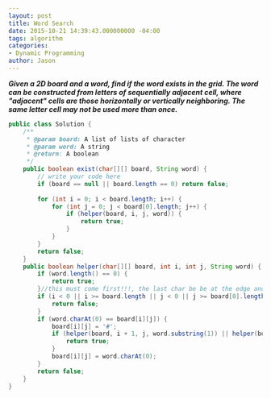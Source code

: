 ```yaml
---
layout: post
title: Word Search
date: 2015-10-21 14:39:43.000000000 -04:00
tags: algorithm
categories:
- Dynamic Programming
author: Jason
---
```

<p><strong><em>Given a 2D board and a word, find if the word exists in the grid. The word can be constructed from letters of sequentially adjacent cell, where "adjacent" cells are those horizontally or vertically neighboring. The same letter cell may not be used more than once.</em></strong></p>


``` java
public class Solution {
    /**
     * @param board: A list of lists of character
     * @param word: A string
     * @return: A boolean
     */
    public boolean exist(char[][] board, String word) {
        // write your code here
        if (board == null || board.length == 0) return false;
        
        for (int i = 0; i < board.length; i++) {
            for (int j = 0; j < board[0].length; j++) {
                if (helper(board, i, j, word)) {
                    return true;
                }
            }
        }
        return false;
    }   
    public boolean helper(char[][] board, int i, int j, String word) {
        if (word.length() == 0) {
            return true;
        }//this must come first!!!, the last char be be at the edge and thus i j might be out of border
        if (i < 0 || i >= board.length || j < 0 || j >= board[0].length) {
            return false;
        }
        if (word.charAt(0) == board[i][j]) {
            board[i][j] = '#';
            if (helper(board, i + 1, j, word.substring(1)) || helper(board, i - 1, j, word.substring(1)) || helper(board, i, j + 1, word.substring(1)) || helper(board, i, j - 1, word.substring(1))) {
                return true;
            }
            board[i][j] = word.charAt(0);
        }
        return false;
    }
}
```
